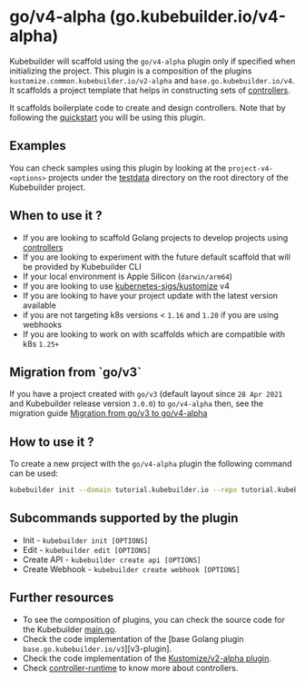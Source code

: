 # go/v4-alpha (go.kubebuilder.io/v4-alpha)

Kubebuilder will scaffold using the `go/v4-alpha` plugin only if specified when initializing the project. 
This plugin is a composition of the plugins ` kustomize.common.kubebuilder.io/v2-alpha` and `base.go.kubebuilder.io/v4`. 
It scaffolds a project template that helps in constructing sets of [controllers][controller-runtime]. 

It scaffolds boilerplate code to create and design controllers. 
Note that by following the [quickstart][quickstart] you will be using this plugin.
<aside class="note">

<h1>Examples</h1>

You can check samples using this plugin by looking at the `project-v4-<options>` projects 
under the [testdata][testdata] directory on the root directory of the Kubebuilder project.

</aside>

## When to use it ?

- If you are looking to scaffold Golang projects to develop projects using [controllers][controller-runtime]
- If you are looking to experiment with the future default scaffold that will be provided by Kubebuilder CLI
- If your local environment is Apple Silicon (`darwin/arm64`)
- If you are looking to use [kubernetes-sigs/kustomize][kustomize] v4
- If you are looking to have your project update with the latest version available
- if you are not targeting k8s versions < `1.16` and `1.20` if you are using webhooks
- If you are looking to work on with scaffolds which are compatible with k8s `1.25+`

<aside class="note">

<h1>Migration from `go/v3`</h1>

If you have a project created with `go/v3` (default layout since `28 Apr 2021` and Kubebuilder release version `3.0.0`) to `go/v4-alpha` then,
see the migration guide [Migration from go/v3 to go/v4-alpha](../migration/migration_guide_gov3_to_gov4.md)

</aside>

## How to use it ?

To create a new project with the `go/v4-alpha` plugin the following command can be used:

```sh
kubebuilder init --domain tutorial.kubebuilder.io --repo tutorial.kubebuilder.io/project --plugins=go/v4-alpha
```

## Subcommands supported by the plugin

-  Init -  `kubebuilder init [OPTIONS]`
-  Edit -  `kubebuilder edit [OPTIONS]`
-  Create API -  `kubebuilder create api [OPTIONS]`
-  Create Webhook - `kubebuilder create webhook [OPTIONS]`

## Further resources

- To see the composition of plugins, you can check the source code for the Kubebuilder [main.go][plugins-main].
- Check the code implementation of the [base Golang plugin `base.go.kubebuilder.io/v3`][v3-plugin].
- Check the code implementation of the [Kustomize/v2-alpha plugin][kustomize-plugin].
- Check [controller-runtime][controller-runtime] to know more about controllers.

[controller-runtime]: https://github.com/kubernetes-sigs/controller-runtime
[quickstart]: ../quick-start.md
[testdata]: https://github.com/kubernetes-sigs/kubebuilder/tree/master/testdata
[plugins-main]: https://github.com/kubernetes-sigs/kubebuilder/blob/master/cmd/main.go
[kustomize-plugin]: kustomize-v2-alpha.md
[kustomize]: https://github.com/kubernetes-sigs/kustomize
